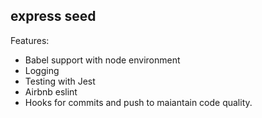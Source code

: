 ## express seed
Features:
- Babel support with node environment
- Logging
- Testing with Jest
- Airbnb eslint
- Hooks for commits and push to maiantain code quality.